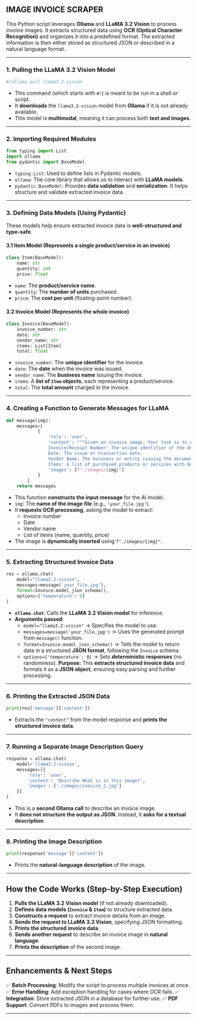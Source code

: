 ## **IMAGE INVOICE SCRAPER**

This Python script leverages **Ollama** and **LLaMA 3.2 Vision** to process invoice images. It extracts structured data using **OCR (Optical Character Recognition)** and organizes it into a predefined format. The extracted information is then either stored as structured JSON or described in a natural language format.

* * *

### **1\. Pulling the LLaMA 3.2 Vision Model**

```python
#!ollama pull llama3.2-vision
```

-   This command (which starts with `#!`) is meant to be run in a shell or script.
-   It **downloads** the `llama3.2-vision` model from **Ollama** if it is not already available.
-   This model is **multimodal**, meaning it can process both **text and images**.
* * *

### **2\. Importing Required Modules**

```python
from typing import List
import ollama
from pydantic import BaseModel
```

-   `typing.List`: Used to define lists in Pydantic models.
-   `ollama`: The core library that allows us to interact with **LLaMA models**.
-   `pydantic.BaseModel`: Provides **data validation** and **serialization**. It helps structure and validate extracted invoice data.
* * *

### **3\. Defining Data Models (Using Pydantic)**

These models help ensure extracted invoice data is **well-structured and type-safe**.

#### **3.1 Item Model (Represents a single product/service in an invoice)**

```python
class Item(BaseModel):
    name: str
    quantity: int
    price: float
```

-   `name`: The **product/service name**.
-   `quantity`: The **number of units** purchased.
-   `price`: The **cost per unit** (floating-point number).

#### **3.2 Invoice Model (Represents the whole invoice)**

```python
class Invoice(BaseModel):
    invoice_number: str
    date: str
    vendor_name: str
    items: List[Item]
    total: float
```

-   `invoice_number`: The **unique identifier** for the invoice.
-   `date`: The **date** when the invoice was issued.
-   `vendor_name`: The **business name** issuing the invoice.
-   `items`: A **list of `Item` objects**, each representing a product/service.
-   `total`: The **total amount** charged in the invoice.
* * *

### **4\. Creating a Function to Generate Messages for LLaMA**

```python
def message(img):
    messages=[
            {
                'role': 'user',
                'content': """Given an invoice image, Your task is to use OCR to detect and extract text, categorize it into predefined fields.
                Invoice/Receipt Number: The unique identifier of the document.
                Date: The issue or transaction date.
                Vendor Name: The business or entity issuing the document.
                Items: A list of purchased products or services with Name, Quantity and price.""",
                'images': [f"./images/{img}"]
            }
        ]
    return messages
```

-   This function **constructs the input message** for the AI model.
-   `img`: The **name of the image file** (e.g., `'your_file.jpg'`).
-   It **requests OCR processing**, asking the model to extract:
    -   Invoice number
    -   Date
    -   Vendor name
    -   List of items (name, quantity, price)
-   The image is **dynamically inserted** using `f"./images/{img}"`.
* * *

### **5\. Extracting Structured Invoice Data**

```python
res = ollama.chat(
    model="llama3.2-vision",
    messages=message('your_file.jpg'),
    format=Invoice.model_json_schema(),
    options={'temperature': 0}
)
```

-   **`ollama.chat`**: Calls the **LLaMA 3.2 Vision model** for inference.
-   **Arguments passed**:
    -   `model="llama3.2-vision"` → Specifies the model to use.
    -   `messages=message('your_file.jpg')` → Uses the generated prompt from `message()` function.
    -   `format=Invoice.model_json_schema()` → Tells the model to return data in a structured **JSON format**, following the `Invoice` schema.
    -   `options={'temperature': 0}` → Sets **deterministic responses** (no randomness).
**Purpose:**
This **extracts structured invoice data** and formats it as a **JSON object**, ensuring easy parsing and further processing.

* * *

### **6\. Printing the Extracted JSON Data**

```python
print(res['message']['content'])
```

-   Extracts the `"content"` from the model response and **prints the structured invoice data**.
* * *

### **7\. Running a Separate Image Description Query**

```python
response = ollama.chat(
    model='llama3.2-vision',
    messages=[{
        'role': 'user',
        'content': 'Describe What is in this image?',
        'images': ['./images/inovice_2.jpg']
    }]
)
```

-   This is a **second Ollama call** to describe an invoice image.
-   It **does not structure the output as JSON**. Instead, it **asks for a textual description**.
* * *

### **8\. Printing the Image Description**

```python
print(response['message']['content'])
```

-   Prints the **natural-language description** of the image.
* * *

## **How the Code Works (Step-by-Step Execution)**

1.  **Pulls the LLaMA 3.2 Vision model** (if not already downloaded).
2.  **Defines data models (`Invoice` & `Item`)** to structure extracted data.
3.  **Constructs a request** to extract invoice details from an image.
4.  **Sends the request to LLaMA 3.2 Vision**, specifying JSON formatting.
5.  **Prints the structured invoice data**.
6.  **Sends another request** to describe an invoice image in **natural language**.
7.  **Prints the description** of the second image.
* * *

## **Enhancements & Next Steps**

✅ **Batch Processing**: Modify the script to process multiple invoices at once.
✅ **Error Handling**: Add exception handling for cases where OCR fails.
✅ **Integration**: Store extracted JSON in a database for further use.
✅ **PDF Support**: Convert PDFs to images and process them.

* * *
